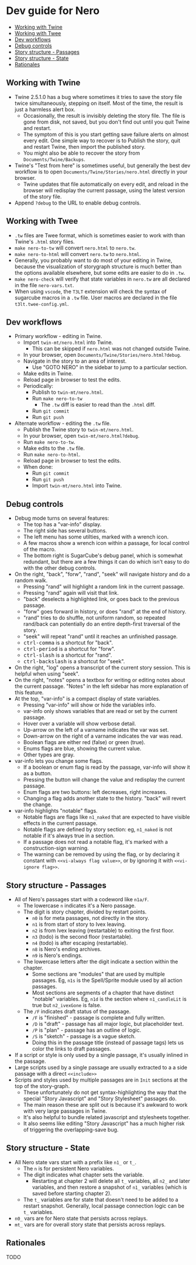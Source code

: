 # Dev guide for Nero <!-- omit in toc -->

- [Working with Twine](#working-with-twine)
- [Working with Twee](#working-with-twee)
- [Dev workflows](#dev-workflows)
- [Debug controls](#debug-controls)
- [Story structure - Passages](#story-structure---passages)
- [Story structure - State](#story-structure---state)
- [Rationales](#rationales)

## Working with Twine

- Twine 2.5.1.0 has a bug where sometimes it tries to save the story file
  twice simultaneously, stepping on itself. Most of the time, the result
  is just a harmless alert box.
  - Occasionally, the result is invisibly deleting the story file.
    The file is gone from disk, not saved, but you don't find out until
    you quit Twine and restart.
  - The symptom of this is you start getting save failure alerts on almost
    every edit. One simple way to recover is to Publish the story, quit
    and restart Twine, then import the published story.
  - You might also be able to recover the story from `Documents/Twine/Backups`.
- Twine's "Test from here" is sometimes useful, but generally the best dev
  workflow is to open `Documents/Twine/Stories/nero.html` directly
  in your browser.
  - Twine updates that file automatically on every edit,
    and reload in the browser will redisplay the current passage,
    using the latest version of the story file.
- Append `?debug` to the URL to enable debug controls.

## Working with Twee

- `.tw` files are Twee format, which is sometimes easier to work with than
  Twine's `.html` story files.
- `make nero-to-tw` will convert `nero.html` to `nero.tw`.
- `make nero-to-html` will convert `nero.tw` to `nero.html`.
- Generally, you probably want to do most of your editing in Twine,
  because the visualization of storygraph structure is much better than the
  options available elsewhere, but some edits are easier to do in `.tw`.
- `make nero-check` will verify that state variables in `nero.tw` are all
  declared in the file `nero-vars.txt`.
- When using `vscode`, the `T3LT` extension will check the syntax of
  sugarcube macros in a `.tw` file. User macros are declared in the file
  `t3lt.twee-config.yml`.

## Dev workflows

- Primary workflow - editing in Twine.
  - Import `twin-mt/nero.html` into Twine.
    - This can be skipped if `nero.html` was not changed outside Twine.
  - In your browser, open `Documents/Twine/Stories/nero.html?debug`.
  - Navigate in the story to an area of interest.
    - Use "GOTO NERO" in the sidebar to jump to a particular section.
  - Make edits in Twine.
  - Reload page in browser to test the edits.
  - Periodically:
    - Publish to `twin-mt/nero.html`.
    - Run `make nero-to-tw`
      - The `.tw` diff is easier to read than the `.html` diff.
    - Run `git commit`
    - Run `git push`
- Alternate workflow - editing the `.tw` file.
  - Publish the Twine story to `twin-mt/nero.html`.
  - In your browser, open `twin-mt/nero.html?debug`.
  - Run `make nero-to-tw`.
  - Make edits to the `.tw` file.
  - Run `make nero-to-html`.
  - Reload page in browser to test the edits.
  - When done:
    - Run `git commit`
    - Run `git push`
    - Import `twin-mt/nero.html` into Twine.

## Debug controls

- Debug mode turns on several features:
  - The top has a "var-info" display. 
  - The right side has several buttons.
  - The left menu has some utilties, marked with a wrench icon.
  - A few macros show a wrench icon within a passage,
    for local control of the macro.
  - The bottom right is SugarCube's debug panel, which is somewhat redundant,
    but there are a few things it can do which isn't easy to do with the
    other debug controls.
- On the right, "back", "forw", "rand", "seek" will navigate history
  and do a random walk.
  - Pressing "rand" will highlight a random link in the current passage.
  - Pressing "rand" again will visit that link.
  - "back" deselects a highlighted link, or goes back to the previous passage.
  - "forw" goes forward in history, or does "rand" at the end of history.
  - "rand" tries to do shuffle, not uniform random, so repeated rand/back can
    potentially do an entire depth-first traversal of the story.
  - "seek" will repeat "rand" until it reaches an unfinished passage.
  - <kbd>ctrl-comma</kbd> is a shortcut for "back".
  - <kbd>ctrl-period</kbd> is a shortcut for "forw".
  - <kbd>ctrl-slash</kbd> is a shortcut for "rand".
  - <kbd>ctrl-backslash</kbd> is a shortcut for "seek".
- On the right, "log" opens a transcript of the current story session.
  This is helpful when using "seek".
- On the right, "notes" opens a textbox for writing or editing notes about
  the current passage. "Notes" in the left sidebar has more explanation
  of this feature.
- At the top, "var-info" is a compact display of state variables.
  - Pressing "var-info" will show or hide the variables info.
  - var-info only shows variables that are read or set by the current passage.
  - Hover over a variable will show verbose detail.
  - Up-arrow on the left of a varname indicates the var was set.
  - Down-arrow on the right of a varname indicates the var was read.
  - Boolean flags are either red (false) or green (true).
  - Enums flags are blue, showing the current value.
  - Other types are gray.
- var-info lets you change some flags.
  - If a boolean or enum flag is read by the passage, var-info will show it as
    a button.
  - Pressing the button will change the value and redisplay the current passage.
  - Enum flags are two buttons: left decreases, right increases.
  - Changing a flag adds another state to the history.
    "back" will revert the change.
- var-info highlights "notable" flags.
  - Notable flags are flags like `n1_naked` that are expected to have visible
    effects in the current passage.
  - Notable flags are defined by story section: eg, `n1_naked` is not notable
    if it's always true in a section.
  - If a passage does not read a notable flag, it's marked with a
    construction-sign warning.
  - The warning can be removed by using the flag,
    or by declaring it constant with <nobr>`<<vi-always flag value>>`</nobr>,
    or by ignoring it with <nobr>`<<vi-ignore flag>>`</nobr>.

## Story structure - Passages
- All of Nero's passages start with a codeword like `n1a/F`.
  - The lowercase `n` indicates it's a Nero passage.
  - The digit is story chapter, divided by restart points.
    - `n0` is for meta passages, not directly in the story.
    - `n1` is from start of story to Ivex leaving.
    - `n2` is from Ivex leaving (restartable) to exiting the first floor.
    - `n3` (todo) is the second floor (restartable).
    - `n4` (todo) is after escaping (restartable).
    - `n8` is Nero's ending archives.
    - `n9` is Nero's endings.
  - The lowercase letters after the digit indicate a section within the chapter.
    - Some sections are "modules" that are used by multiple passages.
      Eg, `n1s` is the Spell/Sprite module used by all action passages.
    - Most sections are segments of a chapter that have distinct "notable"
      variables. Eg, `n1d` is the section where `n1_candleLit` is true
      but `n2_ivexGone` is false.
  - The `/F` indicates draft status of the passage.
    - `/F` is "finished" - passage is complete and fully written.
    - `/D` is "draft" - passage has all major logic, but placeholder text.
    - `/P` is "plan" - passage has an outline of logic.
    - `/S` is "sketch" - passage is a vague sketch.
    - Doing this in the passage title (instead of passage tags) lets us
      color the links to draft passages.
- If a script or style is only used by a single passage, it's usually inlined
  in the passage.
- Large scripts used by a single passage are usually extracted to a
  a side passage with a direct `<<include>>`
- Scripts and styles used by multiple passages are in `Init` sections at
  the top of the story-graph.
  - These unfortunately do not get syntax-highlighting the way that the
    special "Story Javascript" and "Story Stylesheet" passages do.
  - The main reason these are split out is because it's awkward to work with
    very large passages in Twine.
  - It's also helpful to bundle related javascript and stylesheets together.
  - It also seems like editing "Story Javascript" has a much higher risk of
    triggering the overlapping-save bug.

## Story structure - State
- All Nero state vars start with a prefix like `n1_` or `t_`.
  - The `n` is for persistent Nero variables.
  - The digit indicates what chapter sets the variable.
    - Restarting at chapter 2 will delete all `t_` variables,
      all `n2_` and later variables,
      and then restore a snapshot of `n1_` variables
      (which is saved before starting chapter 2).
  - The `t_` variables are for state that doesn't need to be added to a
    restart snapshot. Generally, local passage connection logic can be
    `t_` variables.
- `n0_` vars are for Nero state that persists across replays.
- `mt_` vars are for overall story state that persists across replays.


## Rationales
TODO
